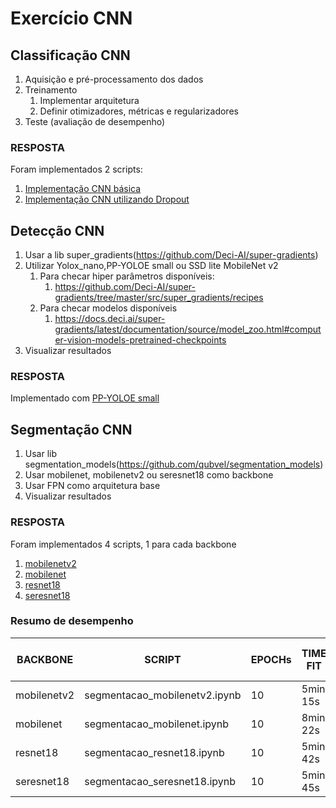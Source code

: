 Exercício CNN
=============

## Classificação CNN
1. Aquisição e pré-processamento dos dados
2. Treinamento
    1. Implementar arquitetura
    1. Definir otimizadores, métricas e regularizadores
3. Teste (avaliação de desempenho)

### RESPOSTA
Foram implementados 2 scripts:
1. [Implementação CNN básica](./classificacao/script_classificaocao_cnn_local_base.ipynb)
2. [Implementação CNN utilizando Dropout](./classificacao/script_classificaocao_cnn_local_dropout.ipynb)


## Detecção CNN
1. Usar a lib super_gradients(https://github.com/Deci-AI/super-gradients)
2. Utilizar Yolox_nano,PP-YOLOE small ou SSD lite MobileNet v2
   1. Para checar hiper parâmetros disponíveis:
      1. https://github.com/Deci-AI/super-gradients/tree/master/src/super_gradients/recipes
   2. Para checar modelos disponíveis
      1. https://docs.deci.ai/super-gradients/latest/documentation/source/model_zoo.html#computer-vision-models-pretrained-checkpoints
3. Visualizar resultados

### RESPOSTA
Implementado com [PP-YOLOE small](./deteccao/script_deteccao_pp_yoloe_small.ipynb)

## Segmentação CNN
   1. Usar lib segmentation_models(https://github.com/qubvel/segmentation_models)
   2. Usar mobilenet, mobilenetv2 ou seresnet18 como backbone
   3. Usar FPN como arquitetura base
   4. Visualizar resultados

### RESPOSTA
Foram implementados 4 scripts, 1 para cada backbone

1. [mobilenetv2](./segmentacao/segmentacao_mobilenetv2.ipynb)
2. [mobilenet](./segmentacao/segmentacao_mobilenet.ipynb)
3. [resnet18](./segmentacao/segmentacao_resnet18.ipynb)
4. [seresnet18](./segmentacao/segmentacao_seresnet18.ipynb)

### Resumo de desempenho

| BACKBONE    | SCRIPT                        | EPOCHs | TIME FIT | LOSS  | MEAN IOU_SCORE | MEAN F1-SCORE |
|-------------|-------------------------------|--------|----------|-------|----------------|---------------|
| mobilenetv2 | segmentacao_mobilenetv2.ipynb | 10     | 5min 15s | 7,78% | 94,27%         | 97,01%        |
| mobilenet   | segmentacao_mobilenet.ipynb   | 10     | 8min 22s | 7,78% | 95,83%         | 97,83%        |
| resnet18    | segmentacao_resnet18.ipynb    | 10     | 5min 42s | 8,86% | 93,83%         | 96,72%        |
| seresnet18  | segmentacao_seresnet18.ipynb  | 10     | 5min 45s | 8,86% | 93,24%         | 96,39%        |